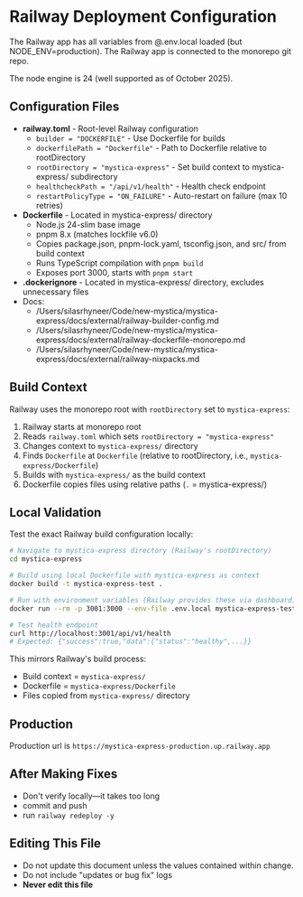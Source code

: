 # Railway Deployment Configuration

The Railway app has all variables from @.env.local loaded (but NODE_ENV=production). The Railway app is connected to the monorepo git repo.

The node engine is 24 (well supported as of October 2025).

## Configuration Files

- **railway.toml** - Root-level Railway configuration
  - `builder = "DOCKERFILE"` - Use Dockerfile for builds
  - `dockerfilePath = "Dockerfile"` - Path to Dockerfile relative to rootDirectory
  - `rootDirectory = "mystica-express"` - Set build context to mystica-express/ subdirectory
  - `healthcheckPath = "/api/v1/health"` - Health check endpoint
  - `restartPolicyType = "ON_FAILURE"` - Auto-restart on failure (max 10 retries)
- **Dockerfile** - Located in mystica-express/ directory
  - Node.js 24-slim base image
  - pnpm 8.x (matches lockfile v6.0)
  - Copies package.json, pnpm-lock.yaml, tsconfig.json, and src/ from build context
  - Runs TypeScript compilation with `pnpm build`
  - Exposes port 3000, starts with `pnpm start`
- **.dockerignore** - Located in mystica-express/ directory, excludes unnecessary files
- Docs: 
  - /Users/silasrhyneer/Code/new-mystica/mystica-express/docs/external/railway-builder-config.md
  - /Users/silasrhyneer/Code/new-mystica/mystica-express/docs/external/railway-dockerfile-monorepo.md
  - /Users/silasrhyneer/Code/new-mystica/mystica-express/docs/external/railway-nixpacks.md

## Build Context

Railway uses the monorepo root with `rootDirectory` set to `mystica-express`:
1. Railway starts at monorepo root
2. Reads `railway.toml` which sets `rootDirectory = "mystica-express"`
3. Changes context to `mystica-express/` directory
4. Finds `Dockerfile` at `Dockerfile` (relative to rootDirectory, i.e., `mystica-express/Dockerfile`)
5. Builds with `mystica-express/` as the build context
6. Dockerfile copies files using relative paths (`.` = mystica-express/)

## Local Validation

Test the exact Railway build configuration locally:

```bash
# Navigate to mystica-express directory (Railway's rootDirectory)
cd mystica-express

# Build using local Dockerfile with mystica-express as context
docker build -t mystica-express-test .

# Run with environment variables (Railway provides these via dashboard)
docker run --rm -p 3001:3000 --env-file .env.local mystica-express-test

# Test health endpoint
curl http://localhost:3001/api/v1/health
# Expected: {"success":true,"data":{"status":"healthy",...}}
```

This mirrors Railway's build process:
- Build context = `mystica-express/`
- Dockerfile = `mystica-express/Dockerfile`
- Files copied from `mystica-express/` directory

## Production

Production url is `https://mystica-express-production.up.railway.app`

## After Making Fixes

- Don't verify locally—it takes too long
- commit and push
- run `railway redeploy -y` 

## Editing This File

- Do not update this document unless the values contained within change. 
- Do not include "updates or bug fix" logs
- **Never edit this file**